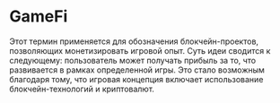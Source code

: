 # GameFi
Этот термин применяется для обозначения блокчейн-проектов, позволяющих монетизировать игровой опыт. Суть идеи сводится к следующему: пользователь может получать прибыль за то, что развивается в рамках определенной игры. Это стало возможным благодаря тому, что игровая концепция включает использование блокчейн-технологий и криптовалют. 
